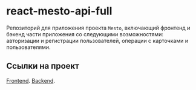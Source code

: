 
# react-mesto-api-full
Репозиторий для приложения проекта `Mesto`, включающий фронтенд и бэкенд части приложения со следующими возможностями: авторизации и регистрации пользователей, операции с карточками и пользователями. 

## Ссылки на проект

[Frontend](https://github.com/lopakadude/react-mesto-auth).
[Backend](https://github.com/lopakadude/express-mesto-gha).
